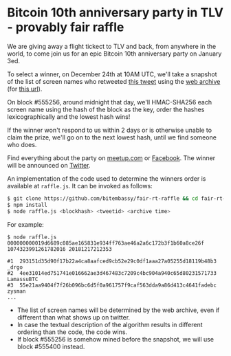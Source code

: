 # Bitcoin 10th anniversary party in TLV - provably fair raffle

We are giving away a flight tickect to TLV and back, from anywhere in the world, to come join us for an epic Bitcoin 10th anniversary party on January 3ed.

To select a winner, on December 24th at 10AM UTC, we'll take a snapshot of the list of screen names who retweeted [this tweet](YYY) using the [web archive](https://web.archive.org/) (for [this url](https://twitter.com/i/activity/retweeted_popup?id=YYY)).

On block #555256, around midnight that day, we'll HMAC-SHA256 each screen name using the hash of the block as the key, order the hashes lexicographically and the lowest hash wins!

If the winner won't respond to us within 2 days or is otherwise unable to claim the prize, we'll go on to the next lowest hash, until we find someone who does.

Find everything about the party on [meetup.com](https://www.meetup.com/bitcoin-il/events/256908356/) or [Facebook](https://www.facebook.com/events/1994274880660738/). The winner will be announced on [Twitter](https://twitter.com/BitcoinIL).


An implementation of the code used to determine the winners order
is available at `raffle.js`. It can be invoked as follows:

```bash
$ git clone https://github.com/bitembassy/fair-rt-raffle && cd fair-rt-raffle
$ npm install
$ node raffle.js <blockhash> <tweetid> <archive time>
```

For example:

```
$ node raffle.js 000000000019d6689c085ae165831e934ff763ae46a2a6c172b3f1b60a8ce26f 1074323991261782016 20181217212353

#1  293151d35d90f17b22a4ca8aafced9cb52e29c0df1aaa27a05255d18119b48b3  _drgo
#2  4ee31014ed751741e016662ae3d467483c7209c4bc904a940c65d80231571733  LamassuBTC
#3  55e21aa9404f7f26b096bc6d5f0a961757f9caf563dda9a86d413c4641fadebc  zysman
...
```

* The list of screen names will be determined by the web archive, even if different than what shows up on twitter.
* In case the textual description of the algorithm results in different ordering than the code, the code wins.
* If block #555256 is somehow mined before the snapshot, we will use block #555400 instead.
